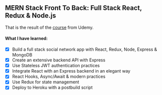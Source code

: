 ## MERN Stack Front To Back: Full Stack React, Redux & Node.js

That is the result of the [course](https://www.udemy.com/course/mern-stack-front-to-back/) from Udemy.

#### What I have learned:

- [x] Build a full stack social network app with React, Redux, Node, Express & MongoDB
- [x] Create an extensive backend API with Express
- [x] Use Stateless JWT authentication practices
- [x] Integrate React with an Express backend in an elegant way
- [x] React Hooks, Async/Await & modern practices
- [x] Use Redux for state management
- [x] Deploy to Heroku with a postbuild script
